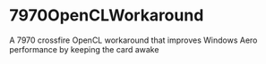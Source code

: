 7970OpenCLWorkaround
====================

A 7970 crossfire OpenCL workaround that improves Windows Aero performance by keeping the card awake